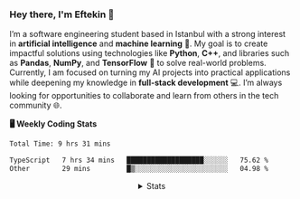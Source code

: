 <!-- About Me -->

### Hey there, I'm Eftekin 👋

<p align="left">
  I’m a software engineering student based in Istanbul with a strong interest in <strong>artificial intelligence</strong> and <strong>machine learning</strong> 🤖. My goal is to create impactful solutions using technologies like <strong>Python</strong>, <strong>C++</strong>, and libraries such as <strong>Pandas</strong>, <strong>NumPy</strong>, and <strong>TensorFlow</strong> 🧠 to solve real-world problems. Currently, I am focused on turning my AI projects into practical applications while deepening my knowledge in <strong>full-stack development</strong> 💻. I’m always looking for opportunities to collaborate and learn from others in the tech community 🌐.
</p>

**🖥️ Weekly Coding Stats**

<!--START_SECTION:waka-->

```txt
Total Time: 9 hrs 31 mins

TypeScript   7 hrs 34 mins   ███████████████████░░░░░░   75.62 %
Other        29 mins         █▒░░░░░░░░░░░░░░░░░░░░░░░   04.98 %
```

<!--END_SECTION:waka-->

<details align="center">
  <summary>Stats</summary>

  <!-- GitHub Stats -->
  <p align="center">
    <a href="#"><img src="https://github-readme-stats.vercel.app/api?username=eftekin&hide_title=true&hide_rank=true&show_icons=true&include_all_commits=true&count_private=true&disable_animations=false&locale=en&hide_border=true&order=1" height="130" alt="stats graph" /></a>
    <a href="#"><img src="https://github-readme-stats.vercel.app/api/top-langs?username=eftekin&locale=en&hide_title=false&layout=compact&hide=jupyter%20notebook&card_width=320&langs_count=4&hide_border=true&order=2" height="130" alt="languages graph" /></a>
    <a href="#"><img src="https://streak-stats.demolab.com?user=eftekin&locale=en&mode=daily&hide_border=true&border_radius=5&order=3" height="130" alt="streak graph" /></a>
  </p>

  <img src="https://komarev.com/ghpvc/?username=eftekin"/>
</details>
